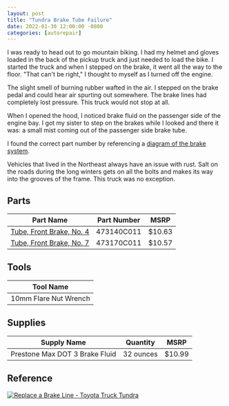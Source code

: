 ```yaml
---
layout: post
title: "Tundra Brake Tube Failure"
date: 2022-01-30 12:00:00 -0800
categories: [autorepair]
---
```


I was ready to head out to go mountain biking. I had my helmet and gloves loaded in the back of the pickup truck and just needed to load the bike. I started the truck and when I stepped on the brake, it went all the way to the floor. "That can't be right," I thought to myself as I turned off the engine.

The slight smell of burning rubber wafted in the air. I stepped on the brake pedal and could hear air spurting out somewhere. The brake lines had completely lost pressure. This truck would not stop at all.

When I opened the hood, I noticed brake fluid on the passenger side of the engine bay. I got my sister to step on the brakes while I looked and there it was: a small mist coming out of the passenger side brake tube.

I found the correct part number by referencing a [diagram of the brake system](https://parts.toyota.com/a/Toyota_2000_Tundra-Access-Cab-SR-5-47L-AT/63156168__6709498/BRAKE-TUBE--CLAMP/841420-4708.html).

Vehicles that lived in the Northeast always have an issue with rust. Salt on the roads during the long winters gets on all the bolts and makes its way into the grooves of the frame. This truck was no exception. 



## Parts

Part Name | Part Number | MSRP
---|---|---
[Tube, Front Brake, No. 4](https://parts.toyota.com/p/63156168/473140C011.html) | 473140C011 | $10.63
[Tube, Front Brake, No. 7](https://parts.toyota.com/p/63217573/473170c011.html) | 473170C011 | $10.57

## Tools

Tool Name |
---|
10mm Flare Nut Wrench |

## Supplies

Supply Name | Quantity | MSRP
---|---|---
Prestone Max DOT 3 Brake Fluid | 32 ounces | $10.99

## Reference

[![Replace a Brake Line - Toyota Truck Tundra](http://i3.ytimg.com/vi/Eb3mSoDsu7k/hqdefault.jpg)](https://www.youtube.com/watch?v=Eb3mSoDsu7k)
